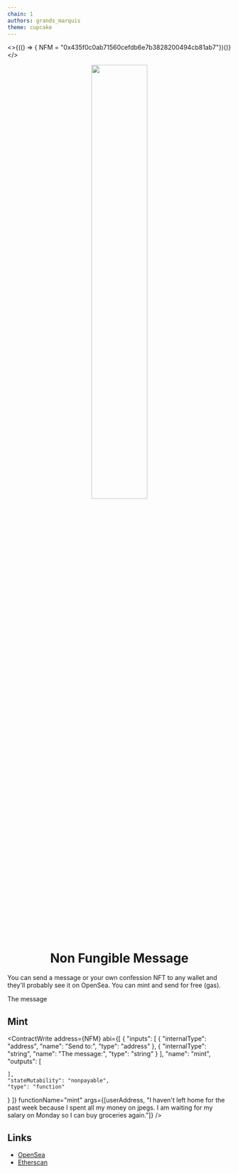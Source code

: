 ```yaml
---
chain: 1
authors: grands_marquis
theme: cupcake
---
```


<>{(() => { NFM = "0x435f0c0ab71560cefdb6e7b3828200494cb81ab7"})()}</>

<center>
    <img src="https://openseauserdata.com/files/7e18692218406f195b4068691aaf682e.svg" width="50%" height="50%" />

# Non Fungible Message
</center>

You can send a message or your own confession NFT to any wallet and they'll probably see it on OpenSea. You can mint and send for free (gas).

The message

## Mint
<ContractWrite 
    address={NFM}
    abi={[
       {
    "inputs": [
      {
        "internalType": "address",
        "name": "Send to:",
        "type": "address"
      },
      {
        "internalType": "string",
        "name": "The message:",
        "type": "string"
      }
    ],
    "name": "mint",
    "outputs": [
      
    ],
    "stateMutability": "nonpayable",
    "type": "function"
  }
    ]}
    functionName="mint"
    args={[userAddress, "I haven't left home for the past week because I spent all my money on jpegs. I am waiting for my salary on Monday so I can buy groceries again."]}
/>

## Links
* [OpenSea](https://opensea.io/collection/non-fungible-messages)
* [Etherscan](https://etherscan.io/address/0x435f0c0ab71560cefdb6e7b3828200494cb81ab7)
